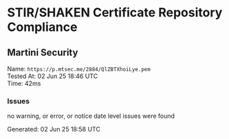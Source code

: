 # STIR/SHAKEN Certificate Repository Compliance

## Martini Security

Name: `https://p.mtsec.me/2884/QlZBTXhoiLye.pem`\
Tested At: 02 Jun 25 18:46 UTC\
Time: 42ms

### Issues

no warning, or error, or notice date level issues were found

Generated: 02 Jun 25 18:58 UTC